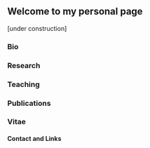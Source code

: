 ## Welcome to my personal page

[under construction]

### Bio

### Research

### Teaching

### Publications

### Vitae

#### Contact and Links
